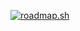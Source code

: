 [![roadmap.sh](https://roadmap.sh/card/tall/650c3dd1d5295d7a812f90ab?variant=dark)](https://roadmap.sh)
